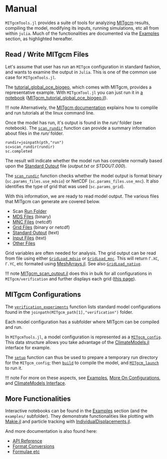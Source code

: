 # Manual

`MITgcmTools.jl` provides a suite of tools for analyzing [MITgcm](https://mitgcm.readthedocs.io/en/latest/?badge=latest) results, compiling the model, modifying its inputs, running simulations, etc all from within `julia`. Much of the functionalities are documented via the [Examples](@ref) section, as highlighted hereafter.

## Read / Write MITgcm Files

Let's assume that user has run an `MITgcm` configuration in standard fashion, and wants to examine the output in `Julia`. This is one of the common use case for `MITgcmTools.jl`.

The [tutorial\_global\_oce_biogeo](https://mitgcm.readthedocs.io/en/latest/examples/global_oce_biogeo/global_oce_biogeo.html), which comes with MITgcm, provides a representative example. With `MITgcmTool.jl` you can just run it in [a notebook](https://juliaocean.github.io/MarineEcosystemsJuliaCon2021.jl/dev/MITgcm_tutorial_global_oce_biogeo.html) ([MITgcm\_tutorial\_global\_oce\_biogeo.jl](https://juliaocean.github.io/MarineEcosystemsJuliaCon2021.jl/dev/MITgcm_tutorial_global_oce_biogeo.jl)).

!!! note 
    Alternatively, the [MITgcm documentation](https://mitgcm.readthedocs.io/en/latest/getting_started/getting_started.html) explains how to complile and run tutorials at the linux command line. 

Once the model has run, it's output is found in the _run/_ folder (see notebook). The [`scan_rundir`](@ref) function can provide a summary information about files in the _run/_ folder.

```
rundir=joinpath(pth,"run")
sc=scan_rundir(rundir)
sc.completed
```

The result will indicate whether the model run has complete normally based upon the [Standard Output](@ref) file (_output.txt_ or _STDOUT.000_). 

The [`scan_rundir`](@ref) function checks whether the model output is format binary (`sc.params_files.use_mdsio`) or NetCDF (`sc.params_files.use_mnc`). It also identifies the type of grid that was used (`sc.params_grid`).

With this information, we are ready to read model output. The various files that MITgcm can generate are covered below.

- Scan [Run Folder](@ref)
- [MDS Files](@ref) (binary)
- [MNC Files](@ref) (netcdf)
- [Grid Files](@ref) (binary or netcdf)
- [Standard Output](@ref) (text)
- [Input Files](@ref) (text)
- [Other Files](@ref)

Grid variables are often needed for analysis. The grid output can be read from file using either [`GridLoad_mdsio`](@ref) or [`GridLoad_mnc`](@ref). This will return `Γ.XC`, `Γ.YC`, etc formated using [MeshArrays.jl](https://github.com/JuliaClimate/MeshArrays.jl). See also [`GridLoad_native`](@ref).

!!! note 
    [MITgcm\_scan\_output.jl](https://github.com/gaelforget/MITgcmTools.jl/blob/master/examples/MITgcm_scan_output.jl) does this in bulk for all configurations in `MITgcm/verification` and further displays each grid ([this page](https://gaelforget.github.io/MITgcmTools.jl/dev/examples/MITgcm_scan_output.html)).

## MITgcm Configurations

The [`verification_experiments`](@ref) function lists standard model configurations found in the `joinpath(MITgcm_path[1],"verification")` folder. 

Each model configuration has a subfolder where MITgcm can be compiled and run. 

In `MITgcmTools.jl`, a model configuration is represented as a [`MITgcm_config`](@ref). This data structure allows you take advantage of the [ClimateModels.jl](https://github.com/gaelforget/ClimateModels.jl) interface for example.

The [`setup`](@ref) function can thus be used to prepare a temporary run directory for the `MITgcm_config`; then [`build`](@ref) to compile the model, and [`MITgcm_launch`](@ref) to run it.

!!! note
    For more on these aspects, see [Examples](@ref), [More On Configurations](@ref), and [ClimateModels Interface](@ref).

## More Functionalities

Interactive notebooks can be found in the [Examples](@ref) section (and the `examples/` subfolder). They demonstrate functionalities like plotting with [Makie.jl](https://makie.juliaplots.org/stable/) and particle tracking with  [IndividualDisplacements.jl](https://github.com/JuliaClimate/IndividualDisplacements.jl).

And more documentation is also found here:

- [API Reference](@ref)
- [Format Conversions](@ref)
- [Formulae etc](@ref)

